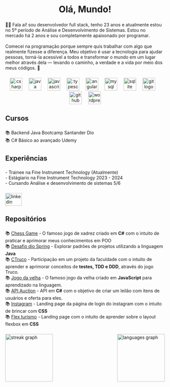 <h1 align="center">Olá, Mundo!</h1>

###

<p align="left">👨‍💻 Fala aí! sou desenvolvedor full stack, tenho 23 anos e atualmente estou no 5º período de Análise e Desenvolvimento de Sistemas. Estou no mercado há 2 anos e sou completamente apaixonado por programar.<br><br>Comecei na programação porque sempre quis trabalhar com algo que realmente fizesse a diferença. Meu objetivo é usar a tecnologia para ajudar pessoas, torná-la acessível a todos e transformar o mundo em um lugar melhor através dela — levando o caminho, a verdade e a vida por meio dos meus códigos. 🚀</p>

###

<div align="center">
  <img src="https://cdn.jsdelivr.net/gh/devicons/devicon/icons/csharp/csharp-original.svg" height="40" alt="csharp logo"  />
  <img width="12" />
  <img src="https://cdn.jsdelivr.net/gh/devicons/devicon/icons/java/java-original.svg" height="40" alt="java logo"  />
  <img width="12" />
  <img src="https://cdn.jsdelivr.net/gh/devicons/devicon/icons/javascript/javascript-original.svg" height="40" alt="javascript logo"  />
  <img width="12" />
  <img src="https://cdn.jsdelivr.net/gh/devicons/devicon/icons/typescript/typescript-original.svg" height="40" alt="typescript logo"  />
  <img width="12" />
  <img src="https://cdn.jsdelivr.net/gh/devicons/devicon/icons/angularjs/angularjs-original.svg" height="40" alt="angularjs logo"  />
  <img width="12" />
  <img src="https://cdn.jsdelivr.net/gh/devicons/devicon/icons/mysql/mysql-original.svg" height="40" alt="mysql logo"  />
  <img width="12" />
  <img src="https://cdn.jsdelivr.net/gh/devicons/devicon/icons/sqlite/sqlite-original.svg" height="40" alt="sqlite logo"  />
  <img width="12" />
  <img src="https://cdn.jsdelivr.net/gh/devicons/devicon/icons/git/git-original.svg" height="40" alt="git logo"  />
  <img width="12" />
  <img src="https://cdn.jsdelivr.net/gh/devicons/devicon/icons/github/github-original.svg" height="40" alt="github logo"  />
  <img width="12" />
  <img src="https://cdn.jsdelivr.net/gh/devicons/devicon/icons/wordpress/wordpress-original.svg" height="40" alt="wordpress logo"  />
</div>

###

<h2 align="left">Cursos</h2>

###

<p align="left">📚 Backend Java Bootcamp Santander Dio<br>📚 C# Básico ao avançado Udemy</p>

###

<h2 align="left">Experiências</h2>

###

<p align="left">- Trainee na Fine Instrument Technology (Atualmente)<br> - Estágiario na Fine Instrument Technology 2023 - 2024<br>-  Cursando Análise e desenvolvimento de sistemas 5/6</p>

###

<div align="left">
  <a href="https://www.linkedin.com/in/breno-oliveira-214591187/" target="_blank">
    <img src="https://raw.githubusercontent.com/maurodesouza/profile-readme-generator/master/src/assets/icons/social/linkedin/default.svg" width="52" height="40" alt="linkedin logo"  />
  </a>
</div>

###


###

<h2 align="left">Repositórios</h2>

###

<p align="left">📚 <a href="https://github.com/BrenoAissa/ChessGame">Chess Game</a> - O famoso jogo de xadrez criado em <b>C#</b> com o intuito de praticar e aprimorar meus conhecimentos em POO
<br> 📚 <a href="https://github.com/BrenoAissa/desafio-dio-spring">Desafio dio Spring</a> - Explorar padrões de projetos utilizando a linguagem <b>Java</b>
<br> 📚 <a href="https://github.com/BrenoAissa/CTruco">CTruco</a> - Participação em um projeto da faculdade com o intuito de aprender e aprimorar conceitos de <b>testes, TDD e DDD</b>, através do jogo Truco.
<br> 📚 <a href="https://github.com/BrenoAissa/Jogo-da-velha">Jogo da velha</a> - O famoso jogo da velha criado em <b>JavaScript</b> para aprendizado na linguagem.
<br> 📚 <a href="https://github.com/BrenoAissa/API-Auction">API Auction</a> - API em <b>C#</b> com o objetivo de criar um leilão com itens de usuários e oferta para eles.
<br> 📚 <a href="https://github.com/BrenoAissa/instagram">Instagram</a> - Landing page da página de login do instagram com o intuito de brincar com <b>CSS</b>
<br> 📚 <a href="https://github.com/BrenoAissa/Flex_Turismo">Flex turismo</a> - Landing page com o intuito de aprender sobre o layout flexbox em <b>CSS</b> </p> 

###

###

<div align="left">
  <img src="https://streak-stats.demolab.com?user=brenoaissa&locale=en&mode=daily&theme=dark&hide_border=false&border_radius=5&order=3" height="150" alt="streak graph"  />
  <img align="right" src="https://github-readme-stats.vercel.app/api/top-langs?username=brenoaissa&locale=en&hide_title=true&layout=compact&card_width=320&langs_count=5&theme=dracula&hide_border=true&order=2" height="150" alt="languages graph"/>
</div>

###
